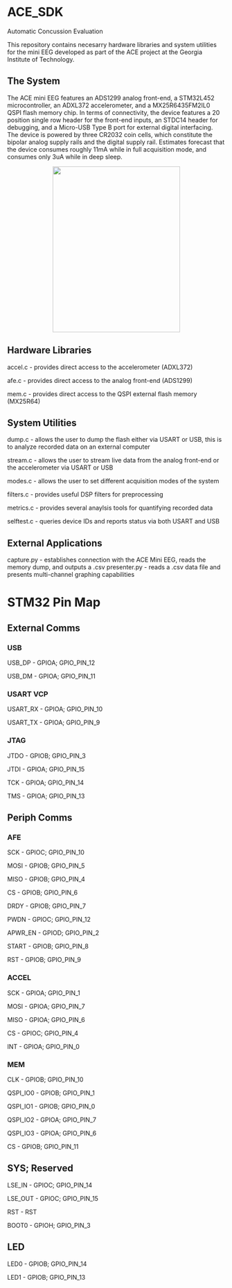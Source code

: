 # ACE_SDK

Automatic Concussion Evaluation

This repository contains necesarry hardware libraries and system utilities for the mini EEG developed as part of the ACE project at the Georgia Institute of Technology.


## The System

The ACE mini EEG features an ADS1299 analog front-end, a STM32L452 microcontroller, an ADXL372 accelerometer, and a MX25R6435FM2IL0 QSPI flash memory chip.  In terms of connectivity, the device features a 20 position single row header for the front-end inputs, an STDC14 header for debugging, and a Micro-USB Type B port for external digital interfacing.  The device is powered by three CR2032 coin cells, which constitute the bipolar analog supply rails and the digital supply rail.  Estimates forecast that the device consumes roughly 11mA while in full acquisition mode, and consumes only 3uA while in deep sleep.

<p align="center">
  <img width="294" height="383" src="https://raw.githubusercontent.com/tarasjg/ACE_SDK/main/Wiki%20Photos/Render_Front.PNG">
</p>
  
  ## Hardware Libraries
  
 accel.c - provides direct access to the accelerometer (ADXL372)
 
 afe.c - provides direct access to the analog front-end (ADS1299)
 
 mem.c - provides direct access to the QSPI external flash memory (MX25R64)
 
 
 ## System Utilities
 
 dump.c - allows the user to dump the flash either via USART or USB, this is to analyze recorded data on an external computer
 
 stream.c - allows the user to stream live data from the analog front-end or the accelerometer via USART or USB
 
 modes.c - allows the user to set different acquisition modes of the system
 
 filters.c - provides useful DSP filters for preprocessing
 
 metrics.c - provides several anaylsis tools for quantifying recorded data
 
 selftest.c - queries device IDs and reports status via both USART and USB
 
 ## External Applications
 
 capture.py - establishes connection with the ACE Mini EEG, reads the memory dump, and outputs a .csv
 presenter.py - reads a .csv data file and presents multi-channel graphing capabilities
 
 
 
 # STM32 Pin Map
 
 ## External Comms
 
 ### USB
 USB_DP - GPIOA; GPIO_PIN_12
 
 USB_DM - GPIOA; GPIO_PIN_11
 
 ### USART VCP
 USART_RX - GPIOA; GPIO_PIN_10
 
 USART_TX - GPIOA; GPIO_PIN_9
 
 ### JTAG
 JTDO - GPIOB; GPIO_PIN_3
 
 JTDI - GPIOA; GPIO_PIN_15
 
 TCK  - GPIOA; GPIO_PIN_14
 
 TMS  - GPIOA; GPIO_PIN_13
 
 ## Periph Comms
 
 ### AFE
 SCK - GPIOC; GPIO_PIN_10
 
 MOSI - GPIOB; GPIO_PIN_5
 
 MISO - GPIOB; GPIO_PIN_4
 
 CS - GPIOB; GPIO_PIN_6
 
 DRDY - GPIOB; GPIO_PIN_7
 
 PWDN - GPIOC; GPIO_PIN_12
 
 APWR_EN - GPIOD; GPIO_PIN_2
 
 START - GPIOB; GPIO_PIN_8
 
 RST - GPIOB; GPIO_PIN_9
 
 ### ACCEL
 SCK - GPIOA; GPIO_PIN_1
 
 MOSI - GPIOA; GPIO_PIN_7
 
 MISO - GPIOA; GPIO_PIN_6
 
 CS - GPIOC; GPIO_PIN_4
 
 INT - GPIOA; GPIO_PIN_0
 
 ### MEM
 CLK - GPIOB; GPIO_PIN_10
 
 QSPI_IO0 - GPIOB; GPIO_PIN_1
 
 QSPI_IO1 - GPIOB; GPIO_PIN_0
 
 QSPI_IO2 - GPIOA; GPIO_PIN_7
 
 QSPI_IO3 - GPIOA; GPIO_PIN_6
 
 CS - GPIOB; GPIO_PIN_11
 
 ## SYS; Reserved
 LSE_IN - GPIOC; GPIO_PIN_14
 
 LSE_OUT - GPIOC; GPIO_PIN_15
 
 RST - RST
 
 BOOT0 - GPIOH; GPIO_PIN_3
 
 ## LED
 LED0 - GPIOB; GPIO_PIN_14
 
 LED1 - GPIOB; GPIO_PIN_13
 

